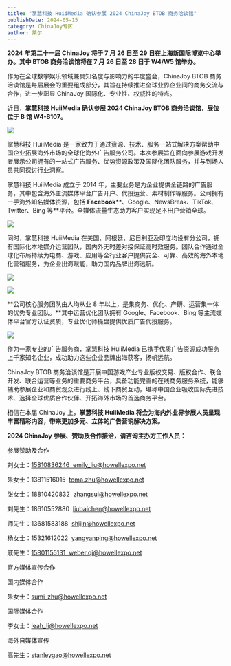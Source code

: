 ```yaml
---
title: "掌慧科技 HuiiMedia 确认参展 2024 ChinaJoy BTOB 商务洽谈馆"
publishDate: 2024-05-15
category: ChinaJoy专区
author: 莱尔
---
```


**2024** **年第二十一届 ChinaJoy 将于 7 月 26 日至 29 日在上海新国际博览中心举办。其中 BTOB 商务洽谈馆将在 7 月 26 日至 28 日于 W4/W5 馆举办。**

作为在全球数字娱乐领域兼具知名度与影响力的年度盛会，ChinaJoy BTOB 商务洽谈馆是每届展会的重要组成部分，其旨在持续推进全球业界企业间的商务交流与合作，进一步彰显 ChinaJoy 国际化、专业性、权威性的特点。

近日，**掌慧科技 HuiiMedia 确认参展 2024 ChinaJoy BTOB 商务洽谈馆，展位位于 B 馆 W4-B107。**

![](https://ec-net-1251389766.cos.ap-shanghai.myqcloud.com/wp-content/uploads/2024/05/20240515123727866-1024x500.jpg)

掌慧科技 HuiiMedia 是一家致力于通过资源、技术、服务一站式解决方案帮助中国企业拓展海外市场的全球化海外广告服务公司。本次参展旨在面向参展游戏开发者展示公司拥有的一站式广告服务、优势资源政策及国际化团队服务，并与到场人员共同探讨行业洞察。

掌慧科技 HuiiMedia 成立于 2014 年，主要业务是为企业提供全链路的广告服务，其中包含海外主流媒体平台广告开户、代投运营、素材制作等服务。公司拥有一手海外知名媒体资源，包括 **Facebook****、Google、NewsBreak、TikTok、Twitter、Bing 等**平台。全媒体流量生态助力客户实现足不出户营销全球。

![](https://ec-net-1251389766.cos.ap-shanghai.myqcloud.com/wp-content/uploads/2024/05/20240515123740629.jpg)

同时，掌慧科技 HuiiMedia 在美国、阿根廷、尼日利亚及印度均设有分公司，拥有国际化本地媒介运营团队，国内外无时差对接保证高时效服务。团队合作通过全球化布局持续为电商、游戏、应用等全行业客户提供安全、可靠、高效的海外本地化营销服务，为企业出海赋能，助力国内品牌出海远航。

![](https://ec-net-1251389766.cos.ap-shanghai.myqcloud.com/wp-content/uploads/2024/05/20240515123742164-1024x464.jpg)

![](https://ec-net-1251389766.cos.ap-shanghai.myqcloud.com/wp-content/uploads/2024/05/20240515123744451-1024x540.jpg)

**公司核心服务团队由人均从业 8 年以上，是集商务、优化、产研、运营集一体的优秀专业团队。**其中运营优化团队拥有 Google、Facebook、Bing 等主流媒体平台官方认证资质，专业优化师操盘提供优质广告代投服务。

![](https://ec-net-1251389766.cos.ap-shanghai.myqcloud.com/wp-content/uploads/2024/05/20240515123748149-1024x440.jpg)

作为一家专业的广告服务商，掌慧科技 HuiiMedia 已携手优质广告资源成功服务上千家知名企业，成功助力这些企业品牌出海获客，扬帆远航。

ChinaJoy BTOB 商务洽谈馆是开展中国游戏产业专业版权交易、版权合作、联合开发、联合运营等业务的重要商务平台，具备功能完善的在线商务服务系统，能够辅助参展企业和商贸观众进行线上、线下商贸互动，堪称中国企业吸收国际先进技术、选择全球优质合作伙伴、开拓海外市场的首选商务平台。

相信在本届 ChinaJoy 上，**掌慧科技 HuiiMedia 将会为海内外业界参展人员呈现丰富精彩内容，带来更加多元、立体的广告营销解决方案。**

**2024 ChinaJoy** **参展、赞助及合作接洽，请咨询主办方工作人员：**

参展赞助及合作

刘女士：[15810836246  emily\_liu@howellexpo.net](mailto:15810836246%20%20emily_liu@howellexpo.net)

朱女士：13811516015  toma.zhu@howellexpo.net

张女士：18810420832  zhangsui@howellexpo.net

刘先生：18610552880  liubaichen@howellexpo.net

师先生：13681583188  shijin@howellexpo.net

杨女士：15321612022  yangyanping@howellexpo.net

戚先生：[15801155131  weber.qi@howellexpo.net](mailto:15801155131%20%20weber.qi@howellexpo.net)

官方媒体宣传合作

国内媒体合作

朱女士：[sumi\_zhu@howellexpo.net](mailto:sumi_zhu@howellexpo.net)

国际媒体合作

李女士：[leah\_li@howellexpo.net](mailto:leah_li@howellexpo.net)

海外自媒体宣传

高先生：stanleygao@howellexpo.net

